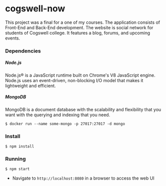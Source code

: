 # cogswell-now
This project was a final for a one of my courses. The application consists of Front-End and Back-End development. The website is social network for students of Cogswell college. It features a blog, forums, and upcoming events.

### Dependencies

##### Node.js
Node.js® is a JavaScript runtime built on Chrome's V8 JavaScript engine. Node.js uses an event-driven, non-blocking I/O model that makes it lightweight and efficient.

##### MongoDB
MongoDB is a document database with the scalability and flexibility that you want with the querying and indexing that you need.

```
$ docker run --name some-mongo -p 27017:27017 -d mongo
```

### Install

```
$ npm install
```

### Running

```
$ npm start
```

* Navigate to `http://localhost:8080` in a browser to access the web UI
